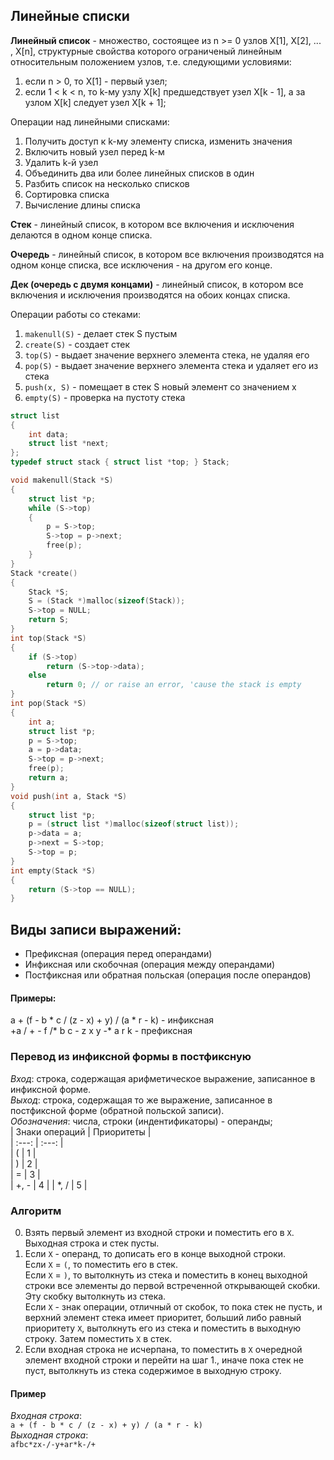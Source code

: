 ## Линейные списки
**Линейный список** - множество, состоящее из n >= 0 узлов X[1], X[2], ... , X[n], структурные свойства которого ограниченый линейным относительным положением узлов, т.е. следующими условиями:
1) если n > 0, то X[1] - первый узел;
2) если 1 < k < n, то k-му узлу X[k] предшедствует узел X[k - 1], а за узлом X[k] следует узел X[k + 1];

Операции над линейными списками:
1) Получить доступ к k-му элементу списка, изменить значения
2) Включить новый узел перед k-м
3) Удалить k-й узел
4) Объединить два или более линейных списков в один
5) Разбить список на несколько списков
6) Сортировка списка
7) Вычисление длины списка

**Стек** - линейный список, в котором все включения и исключения делаются в одном конце списка.

**Очередь** - линейный список, в котором все включения производятся на одном конце списка, все исключения - на другом его конце.

**Дек (очередь с двумя концами)** - линейный список, в котором все включения и исключения производятся на обоих концах списка.

Операции работы со стеками:
1) ```makenull(S)``` - делает стек S пустым
2) ```create(S)``` - создает стек
3) ```top(S)``` - выдает значение верхнего элемента стека, не удаляя его
4) ```pop(S)``` - выдает значение верхнего элемента стека и удаляет его из стека
5) ```push(x, S)``` - помещает в стек S новый элемент со значением x
6) ```empty(S)``` - проверка на пустоту стека  

```cpp
struct list
{
    int data;
    struct list *next;
};
typedef struct stack { struct list *top; } Stack;

void makenull(Stack *S)
{
    struct list *p;
    while (S->top)
    {
        p = S->top;
        S->top = p->next;
        free(p);
    }
}
Stack *create()
{
    Stack *S;
    S = (Stack *)malloc(sizeof(Stack));
    S->top = NULL;
    return S;
}
int top(Stack *S)
{
    if (S->top)
        return (S->top->data);
    else
        return 0; // or raise an error, 'cause the stack is empty  
}
int pop(Stack *S)
{
    int a;
    struct list *p;
    p = S->top;
    a = p->data;
    S->top = p->next;
    free(p);
    return a;
}
void push(int a, Stack *S)
{
    struct list *p;
    p = (struct list *)malloc(sizeof(struct list));
    p->data = a;
    p->next = S->top;
    S->top = p;
}
int empty(Stack *S)
{
    return (S->top == NULL);
}
```
## Виды записи выражений:  
* Префиксная (операция перед операндами)  
* Инфиксная или скобочная (операция между операндами)  
* Постфиксная или обратная польская (операция после операндов)  

#### Примеры:
a + (f - b * c / (z - x) + y) / (a * r - k) - инфиксная  
+a / + - f /* b c - z x y -* a r k  - префиксная  

### Перевод из инфиксной формы в постфиксную  
*Вход*: строка, содержащая арифметическое выражение, записанное в инфиксной форме.  
*Выход*: строка, содержащая то же выражение, записанное в постфиксной форме (обратной польской записи).  
*Обозначения*: числа, строки (индентификаторы) - операнды;  
| Знаки операций | Приоритеты |  
| :---: | :---: |  
| ( | 1 |  
| ) | 2 |  
| = | 3 |  
| +, - | 4 |
| *, / | 5 |

### Алгоритм  
0. Взять первый элемент из входной строки и поместить его в `X`. Выходная строка и стек пусты.
1. Если `X` - операнд, то дописать его в конце выходной строки.  
Если `X` = `(`, то поместить его в стек.  
Если `X` = `)`, то вытолкнуть из стека и поместить в конец выходной строки все элементы до первой встреченной открывающей скобки. Эту скобку вытолкнуть из стека.  
Если `X` - знак операции, отличный от скобок, то пока стек не пусть, и верхний элемент стека имеет приоритет, больший либо равный приоритету `X`, вытолкнуть его из стека и поместить в выходную строку. Затем поместить `X` в стек.  
2. Если входная строка не исчерпана, то поместить в `X` очередной элемент входной строки и перейти на шаг 1., иначе пока стек не пуст, вытолкнуть из стека содержимое в выходную строку.  

#### Пример  
*Входная строка*:  
`a + (f - b * c / (z - x) + y) / (a * r - k)`  
*Выходная строка*:  
`afbc*zx-/-y+ar*k-/+`    